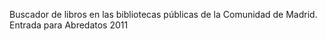 Buscador de libros en las bibliotecas públicas de la Comunidad de Madrid. Entrada para Abredatos 2011